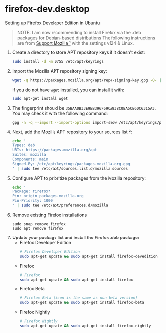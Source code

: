 [//]: # 'This Source Code Form is subject to the terms of the Mozilla Public'
[//]: # 'License, v. 2.0. If a copy of the MPL was not distributed with this'
[//]: # 'file, You can obtain one at https://mozilla.org/MPL/2.0/.'

# firefox-dev.desktop

Setting up Firefox Developer Edition in Ubuntu

> NOTE: I am now recommending to install Firefox via the .deb packages for Debian-based distributions
> The following instructions are from [Support Mozilla ¹](https://support.mozilla.org/en-US/kb/install-firefox-linux#w_install-firefox-deb-package-for-debian-based-distributions) with the settings v124 & Linux.

1. Create a directory to store APT repository keys if it doesn't exist:
   ```bash
   sudo install -d -m 0755 /etc/apt/keyrings
   ```
1. Import the Mozilla APT repository signing key:
   ```bash
   wget -q https://packages.mozilla.org/apt/repo-signing-key.gpg -O- | sudo tee /etc/apt/keyrings/packages.mozilla.org.asc > /dev/null
   ```
   If you do not have `wget` installed, you can install it with:
   ```bash
   sudo apt-get install wget
   ```
1. The fingerprint should be `35BAA0B33E9EB396F59CA838C0BA5CE6DC6315A3`. You may check it with the following command:
   ```bash
   gpg -n -q --import --import-options import-show /etc/apt/keyrings/packages.mozilla.org.asc | awk '/pub/{getline; gsub(/^ +| +$/,""); if($0 == "35BAA0B33E9EB396F59CA838C0BA5CE6DC6315A3") print "\nThe key fingerprint matches ("$0").\n"; else print "\nVerification failed: the fingerprint ("$0") does not match the expected one.\n"}'
   ```
1. Next, add the Mozilla APT repository to your sources list [²](https://askubuntu.com/a/1516224):
   ```bash
   echo '
   Types: deb
   URIs: https://packages.mozilla.org/apt
   Suites: mozilla
   Components: main
   Signed-By: /etc/apt/keyrings/packages.mozilla.org.gpg
   ' | sudo tee /etc/apt/sources.list.d/mozilla.sources
   ```
1. Configure APT to prioritize packages from the Mozilla repository:
   ```bash
   echo '
   Package: firefox*
   Pin: origin packages.mozilla.org
   Pin-Priority: 1000
   ' | sudo tee /etc/apt/preferences.d/mozilla
   ```
1. Remove existing Firefox installations
   ```
   sudo snap remove firefox
   sudo apt remove firefox
   ```
1. Update your package list and install the Firefox .deb package:
   - Firefox Developer Edition
     ```bash
     # Firefox Developer Edition
     sudo apt-get update && sudo apt-get install firefox-devedition
     ```
   - Firefox
     ```bash
     # Firefox
     sudo apt-get update && sudo apt-get install firefox
     ```
   - Firefox Beta
     ```bash
     # Firefox Beta (icon is the same as non beta version)
     sudo apt-get update && sudo apt-get install firefox-beta
     ```
   - Firefox Nightly
     ```bash
     # Firefox Nightly
     sudo apt-get update && sudo apt-get install firefox-nightly
     ```
